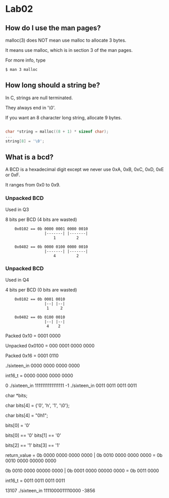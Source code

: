 # Lab02

## How do I use the man pages?

malloc(3) does NOT mean use malloc to allocate 3 bytes.

It means use malloc, which is in section 3 of the man pages.

For more info, type
```
$ man 3 malloc
```

## How long should a string be?

In C, strings are null terminated.

They always end in '\0'.

If you want an 8 character long string, allocate 9 bytes.

```c

char *string = malloc((8 + 1) * sizeof char);
...
string[8] = '\0';

```

## What is a bcd?

A BCD is a hexadecimal digit except we never use 0xA, 0xB, 0xC, 0xD, 0xE or 0xF.

It ranges from 0x0 to 0x9.

### Unpacked BCD

Used in Q3

8 bits per BCD (4 bits are wasted)

        0x0102 == 0b 0000 0001 0000 0010
                     |-------| |-------|
                         1         2

        0x0402 == 0b 0000 0100 0000 0010
                     |-------| |-------|
                         4         2


### Unpacked BCD

Used in Q4

4 bits per BCD (0 bits are wasted)

        0x0102 == 0b 0001 0010
                     |--| |--|
                      1     2

        0x0402 == 0b 0100 0010
                     |--| |--|
                      4    2

Packed
0x10 = 0001 0000

Unpacked
0x0100 = 000 0001 0000 0000

Packed
0x16 = 0001 0110





./sixteen_in 0000 0000 0000 0000

int16_t    = 0000 0000 0000 0000

0
./sixteen_in 1111111111111111
-1
./sixteen_in 0011 0011 0011 0011

char *bits;

char bits[4] = {'0', 'h', '1', '\0'};

char bits[4] = "0h1";

bits[0] = '0'



bits[0] == '0'
bits[1] == '0'


bits[2] == '1'
bits[3] == '1'

return_value = 
0b 0000 0000 0000 0000 |
0b 0010 0000 0000 0000 = 
0b 0010 0000 00000 0000


0b 0010 0000 00000 0000 |
0b 0001 0000 00000 0000 =
0b 0011 0000


int16_t    = 0011 0011 0011 0011


13107
./sixteen_in 1111000011110000
-3856
